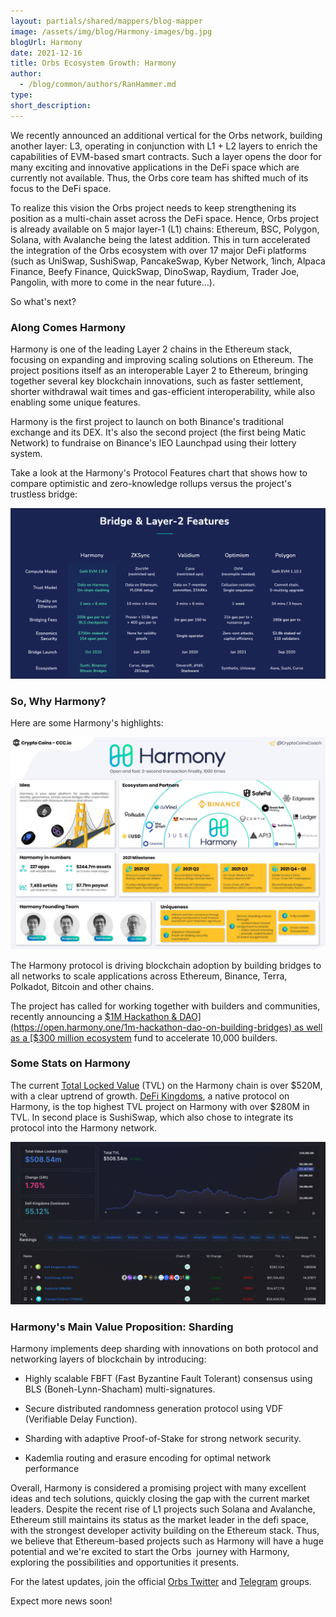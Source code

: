 ```yaml
---
layout: partials/shared/mappers/blog-mapper
image: /assets/img/blog/Harmony-images/bg.jpg
blogUrl: Harmony
date: 2021-12-16
title: Orbs Ecosystem Growth: Harmony
author:
  - /blog/common/authors/RanHammer.md
type:
short_description: 
---
```

We recently announced an additional vertical for the Orbs network, building another layer: L3, operating in conjunction with L1 + L2 layers to enrich the capabilities of EVM-based smart contracts. Such a layer opens the door for many exciting and innovative applications in the DeFi space which are currently not available. Thus, the Orbs core team has shifted much of its focus to the DeFi space.

To realize this vision the Orbs project needs to keep strengthening its position as a multi-chain asset across the DeFi space. Hence, Orbs project is already available on 5 major layer-1 (L1) chains: Ethereum, BSC, Polygon, Solana, with Avalanche being the latest addition. This in turn accelerated the integration of the Orbs ecosystem with over 17 major DeFi platforms (such as UniSwap, SushiSwap, PancakeSwap, Kyber Network, 1inch, Alpaca Finance, Beefy Finance, QuickSwap, DinoSwap, Raydium, Trader Joe, Pangolin, with more to come in the near future...).

So what's next?

### Along Comes Harmony

Harmony is one of the leading Layer 2 chains in the Ethereum stack, focusing on expanding and improving scaling solutions on Ethereum. The project positions itself as an interoperable Layer 2 to Ethereum, bringing together several key blockchain innovations, such as faster settlement, shorter withdrawal wait times and gas-efficient interoperability, while also enabling some unique features.

Harmony is the first project to launch on both Binance's traditional exchange and its DEX. It's also the second project (the first being Matic Network) to fundraise on Binance's IEO Launchpad using their lottery system.

Take a look at the Harmony's Protocol Features chart that shows how to compare optimistic and zero-knowledge rollups versus the project's trustless bridge:

![](/assets/img/blog/Harmony-images/image1.png)

### So, Why Harmony?

Here are some Harmony's highlights:

![](/assets/img/blog/Harmony-images/image2.png)

The Harmony protocol is driving blockchain adoption by building bridges to all networks to scale applications across Ethereum, Binance, Terra, Polkadot, Bitcoin and other chains.

The project has called for working together with builders and communities, recently announcing a [$1M Hackathon & DAO](https://open.harmony.one/1m-hackathon-dao-on-building-bridges) as well as a [$300 million ecosystem](https://twitter.com/harmonyprotocol/status/1436031205959405570) fund to accelerate 10,000 builders.

### Some Stats on Harmony

The current [Total Locked Value](https://defillama.com/chain/Harmony) (TVL) on the Harmony chain is over $520M, with a clear uptrend of growth. [DeFi Kingdoms](https://defikingdoms.com/), a native protocol on Harmony, is the top highest TVL project on Harmony with over $280M in TVL. In second place is SushiSwap, which also chose to integrate its protocol into the Harmony network.

![](/assets/img/blog/Harmony-images/umage3.png)

### Harmony's Main Value Proposition: Sharding

Harmony implements deep sharding with innovations on both protocol and networking layers of blockchain by introducing:

-   Highly scalable FBFT (Fast Byzantine Fault Tolerant) consensus using BLS (Boneh-Lynn-Shacham) multi-signatures.

-   Secure distributed randomness generation protocol using VDF (Verifiable Delay Function).

-   Sharding with adaptive Proof-of-Stake for strong network security.

-   Kademlia routing and erasure encoding for optimal network performance

Overall, Harmony is considered a promising project with many excellent ideas and tech solutions, quickly closing the gap with the current market leaders. Despite the recent rise of L1 projects such Solana and Avalanche, Ethereum still maintains its status as the market leader in the defi space, with the strongest developer activity building on the Ethereum stack. Thus, we believe that Ethereum-based projects such as Harmony will have a huge potential and we're excited to start the Orbs  journey with Harmony, exploring the possibilities and opportunities it presents.

For the latest updates, join the official [Orbs Twitter](https://twitter.com/orbs_network) and [Telegram](https://t.me/OrbsNetwork) groups.

Expect more news soon!
